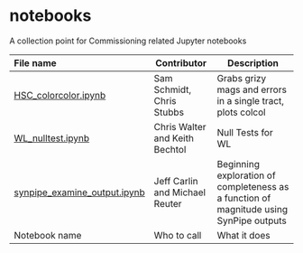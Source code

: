 # notebooks
A collection point for Commissioning related Jupyter notebooks




|File name     | Contributor     |Description      | 
|:--------------|-----------------|------------------|
|[HSC_colorcolor.ipynb](HSC_colorcolor.ipynb)| Sam Schmidt, Chris Stubbs| Grabs grizy mags and errors in a single tract, plots colcol|
| [WL_nulltest.ipynb](WL_nulltest.ipynb) | Chris Walter and Keith Bechtol | Null Tests for WL |
| [synpipe_examine_output.ipynb](synpipe_examine_output.ipynb) | Jeff Carlin and Michael Reuter | Beginning exploration of completeness as a function of magnitude using SynPipe outputs |
| Notebook name | Who to call | What it does |

